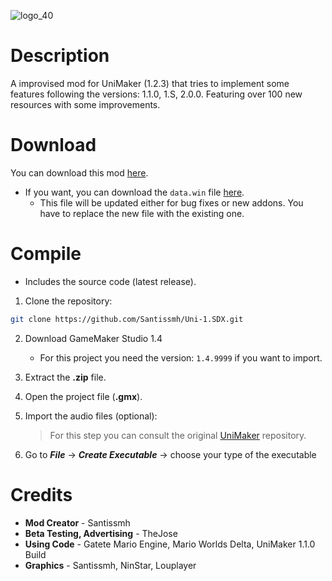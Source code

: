 ![logo_40](https://media.discordapp.net/attachments/1014704124694114314/1177454870035451914/dgfdf.png?ex=6572914d&is=65601c4d&hm=159d5d52e03d6215848a70dc9125ac0833361d05ce8e04e91184f4dc5319ae56&=&format=webp&width=653&height=418)

# Description
  A improvised mod for UniMaker (1.2.3) that tries to implement some features following the versions: 1.1.0, 1.S, 2.0.0.
  Featuring over 100 new resources with some improvements.

# Download
You can download this mod [here][link].
- If you want, you can download the ``data.win`` file [here][link2].
	- This file will be updated either for bug fixes or new addons. You have to replace the new file with the existing one.

# Compile
- Includes the source code (latest release).

1. Clone the repository:
```bash
git clone https://github.com/Santissmh/Uni-1.SDX.git
```
2. Download GameMaker Studio 1.4
	- For this project you need the version: ``1.4.9999`` if you want to import.
 
3. Extract the **.zip** file.
4. Open the project file (**.gmx**).
5. Import the audio files (optional):
   >For this step you can consult the original [UniMaker][unimaker] repository.
6. Go to ***File*** -> ***Create Executable*** -> choose your type of the executable

# Credits
- **Mod Creator** - Santissmh
- **Beta Testing, Advertising** - TheJose
- **Using Code** - Gatete Mario Engine, Mario Worlds Delta, UniMaker 1.1.0 Build
- **Graphics** - Santissmh, NinStar, Louplayer

[link]:https://drive.google.com/file/d/1sMdF84gElUtsUKWbdZxp5CoCwGuqRnrZ/view?usp=sharing
[link2]:https://drive.google.com/file/d/1zmX7g9sEDpvFBMb12PWakO1wWeEUGzrw/view?usp=sharing
[unimaker]:https://github.com/ninstar/UniMaker.git 

  


